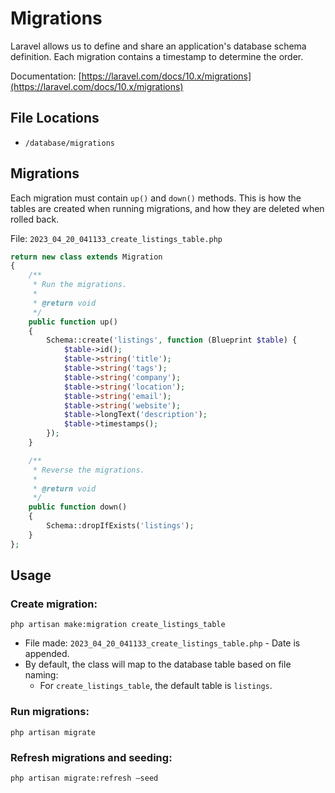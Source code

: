 # Migrations

Laravel allows us to define and share an application's database schema definition. Each migration contains a timestamp to determine the order.

Documentation: [https://laravel.com/docs/10.x/migrations](https://laravel.com/docs/10.x/migrations)

## File Locations

- `/database/migrations`

## Migrations

Each migration must contain `up()` and `down()` methods. This is how the tables are created when running migrations, and how they are deleted when rolled back.

File: `2023_04_20_041133_create_listings_table.php`

```php
return new class extends Migration
{
    /**
     * Run the migrations.
     *
     * @return void
     */
    public function up()
    {
        Schema::create('listings', function (Blueprint $table) {
            $table->id();
            $table->string('title');
            $table->string('tags');
            $table->string('company');
            $table->string('location');
            $table->string('email');
            $table->string('website');
            $table->longText('description');
            $table->timestamps();
        });
    }

    /**
     * Reverse the migrations.
     *
     * @return void
     */
    public function down()
    {
        Schema::dropIfExists('listings');
    }
};
```

## Usage

### Create migration:

`php artisan make:migration create_listings_table`

- File made: `2023_04_20_041133_create_listings_table.php` - Date is appended.
- By default, the class will map to the database table based on file naming:
    - For `create_listings_table`, the default table is `listings`.

### Run migrations:

`php artisan migrate`

### Refresh migrations and seeding:

`php artisan migrate:refresh —seed`